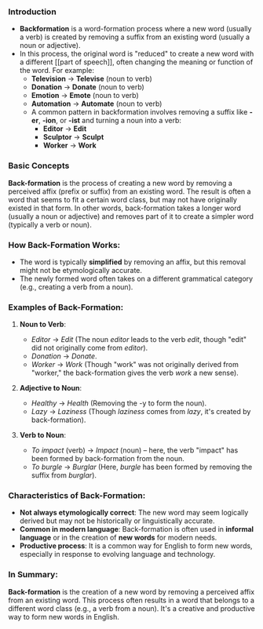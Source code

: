 ### Introduction
- **Backformation** is a word-formation process where a new word (usually a verb) is created by removing a suffix from an existing word (usually a noun or adjective). 
- In this process, the original word is "reduced" to create a new word with a different [[part of speech]], often changing the meaning or function of the word. For example:
	- **Television** → **Televise** (noun to verb)
	- **Donation** → **Donate** (noun to verb)
	- **Emotion** → **Emote** (noun to verb)
	- **Automation** → **Automate** (noun to verb)
	- A common pattern in backformation involves removing a suffix like **-er**, **-ion**, or **-ist** and turning a noun into a verb:
		- **Editor** → **Edit**
		- **Sculptor** → **Sculpt**
		- **Worker** → **Work**

### Basic Concepts

**Back-formation** is the process of creating a new word by removing a perceived affix (prefix or suffix) from an existing word. The result is often a word that seems to fit a certain word class, but may not have originally existed in that form. In other words, back-formation takes a longer word (usually a noun or adjective) and removes part of it to create a simpler word (typically a verb or noun).

### How Back-Formation Works:

- The word is typically **simplified** by removing an affix, but this removal might not be etymologically accurate.
- The newly formed word often takes on a different grammatical category (e.g., creating a verb from a noun).

### Examples of Back-Formation:

1. **Noun to Verb**:
    
    - _Editor_ → _Edit_ (The noun _editor_ leads to the verb _edit_, though "edit" did not originally come from _editor_).
    - _Donation_ → _Donate_.
    - _Worker_ → _Work_ (Though "work" was not originally derived from "worker," the back-formation gives the verb _work_ a new sense).
2. **Adjective to Noun**:
    
    - _Healthy_ → _Health_ (Removing the -y to form the noun).
    - _Lazy_ → _Laziness_ (Though _laziness_ comes from _lazy_, it's created by back-formation).
3. **Verb to Noun**:
    
    - _To impact_ (verb) → _Impact_ (noun) – here, the verb "impact" has been formed by back-formation from the noun.
    - _To burgle_ → _Burglar_ (Here, _burgle_ has been formed by removing the suffix from _burglar_).

### Characteristics of Back-Formation:

- **Not always etymologically correct**: The new word may seem logically derived but may not be historically or linguistically accurate.
- **Common in modern language**: Back-formation is often used in **informal language** or in the creation of **new words** for modern needs.
- **Productive process**: It is a common way for English to form new words, especially in response to evolving language and technology.

### In Summary:

**Back-formation** is the creation of a new word by removing a perceived affix from an existing word. This process often results in a word that belongs to a different word class (e.g., a verb from a noun). It's a creative and productive way to form new words in English.